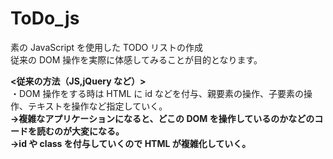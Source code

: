 # ToDo_js

素の JavaScript を使用した TODO リストの作成    
従来の DOM 操作を実際に体感してみることが目的となります。      

**<従来の方法（JS,jQuery など）>**  
・DOM 操作をする時は HTML に id などを付与、親要素の操作、子要素の操作、テキストを操作など指定していく。　  
**→複雑なアプリケーションになると、どこの DOM を操作しているのかなどのコードを読むのが大変になる。  
→id や class を付与していくので HTML が複雑化していく。**  
